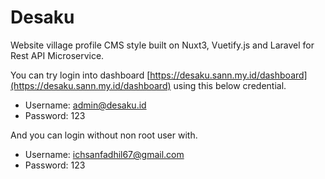 # Desaku
Website village profile CMS style built on Nuxt3, Vuetify.js and Laravel for Rest API Microservice.

You can try login into dashboard [https://desaku.sann.my.id/dashboard](https://desaku.sann.my.id/dashboard) using this below credential.
  
  - Username: admin@desaku.id
  - Password: 123

And you can login without non root user with.

  - Username: ichsanfadhil67@gmail.com
  - Password: 123
